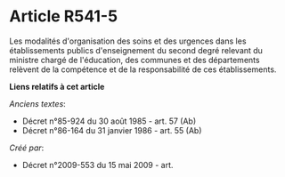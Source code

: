 # Article R541-5

Les modalités d'organisation des soins et des urgences dans les établissements publics d'enseignement du second degré
relevant du ministre chargé de l'éducation, des communes et des départements relèvent de la compétence et de la
responsabilité de ces établissements.

**Liens relatifs à cet article**

_Anciens textes_:

  - Décret n°85-924 du 30 août 1985 - art. 57 (Ab)
  - Décret n°86-164 du 31 janvier 1986 - art. 55 (Ab)

_Créé par_:

  - Décret n°2009-553 du 15 mai 2009 - art.
